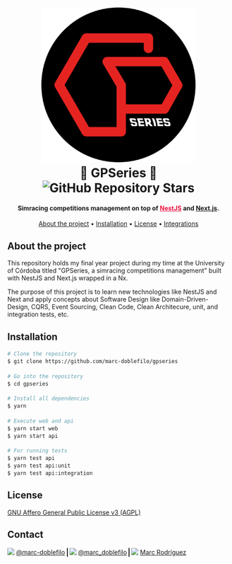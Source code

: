<h1 align="center">
  <a href="https://github.com/marc-doblefilo/gpseries">
    <picture>
    <source media="(prefers-color-scheme: dark)" srcset="assets/logo-light.svg">
    <source media="(prefers-color-scheme: light)" srcset="assets/logo-dark.svg">
    <img alt="GPSeries logo" src="assets/logo.svg" width="350">
    </picture>
  </a>
  <br>
  🏁 GPSeries 🏁
  <br>
  <img alt="GitHub Repository Stars" src="https://img.shields.io/github/stars/marc-doblefilo/gpseries">

</h1>
<div align="center">

<h4 align="center">Simracing competitions management on top of <a href="https://nestjs.com/" target="_blank" style="color:#ED1543;">NestJS</a> and <a href="https://flutter.dev/" target="_blank" style="color:##0276E8;">Next.js</a>.</h4>

[About the project](#about-the-project) •
[Installation](#installation) •
[License](#license) •
[Integrations](#third-party-integrations)

</div>

## About the project

This repository holds my final year project during my time at the University of Córdoba titled "GPSeries, a simracing competitions management" built with NestJS and Next.js wrapped in a Nx.

The purpose of this project is to learn new technologies like NestJS and Next and apply concepts about Software Design like Domain-Driven-Design, CQRS, Event Sourcing, Clean Code, Clean Architecure, unit, and integration tests, etc.

## Installation

```sh
# Clone the repository
$ git clone https://github.com/marc-doblefilo/gpseries

# Go into the repository
$ cd gpseries

# Install all dependencies
$ yarn

# Execute web and api
$ yarn start web
$ yarn start api

# For running tests
$ yarn test api
$ yarn test api:unit
$ yarn test api:integration
```

## License

[GNU Affero General Public License v3 (AGPL)](https://www.gnu.org/licenses/agpl-3.0.en.html)

## Contact

<div class="box">
  <img src="https://img.shields.io/badge/GitHub-100000?style=for-the-badge&logo=github&logoColor=white" height="20" />
  <a href="https://github.com/marc-doblefilo">@marc-doblefilo</a>
  <div class="vl"></div>
  <img src="https://img.shields.io/badge/Twitter-1DA1F2?style=for-the-badge&logo=twitter&logoColor=white" height="20" /> 
  <a href="https://twitter.com/marc_doblefilo">@marc_doblefilo</a>
  <div class="vl"></div>
  <img src="https://img.shields.io/badge/LinkedIn-0077B5?style=for-the-badge&logo=linkedin&logoColor=white" height="20" />
  <a href="https://www.linkedin.com/in/marc-rodriguez-moreno/">Marc Rodríguez</a>
</div>

<style>
.box {
   display: flex;
   align-items:center;
   gap: 4px;
}
.vl {
  border-left: 2px solid;
  height: 20px;
}
</style>
